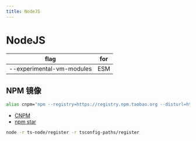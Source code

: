 ```yaml
---
title: NodeJS
---
```


# NodeJS

| flag                      | for |
| ------------------------- | --- |
| --experimental-vm-modules | ESM |

## NPM 镜像

```bash
alias cnpm="npm --registry=https://registry.npm.taobao.org --disturl=https://npm.taobao.org/dist"
```

- [CNPM](https://npm.taobao.org/)
- [npm star](https://www.npmjs.com/browse/star)

```bash
node -r ts-node/register -r tsconfig-paths/register
```

